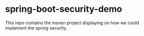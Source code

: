 # spring-boot-security-demo
This repo contains the maven project displaying on how we could implement the spring security.
